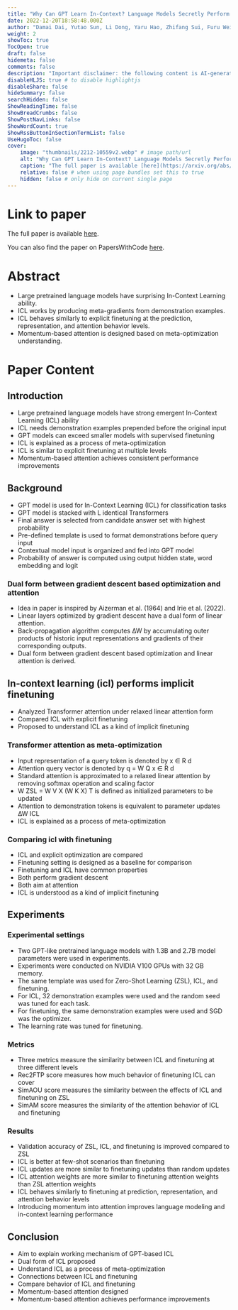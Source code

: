 ```yaml
---
title: "Why Can GPT Learn In-Context? Language Models Secretly Perform Gradient Descent as Meta-Optimizers"
date: 2022-12-20T18:58:48.000Z
author: "Damai Dai, Yutao Sun, Li Dong, Yaru Hao, Zhifang Sui, Furu Wei"
weight: 2
showToc: true
TocOpen: true
draft: false
hidemeta: false
comments: false
description: "Important disclaimer: the following content is AI-generated, please make sure to fact check the presented information by reading the full paper."
disableHLJS: true # to disable highlightjs
disableShare: false
hideSummary: false
searchHidden: false
ShowReadingTime: false
ShowBreadCrumbs: false
ShowPostNavLinks: false
ShowWordCount: true
ShowRssButtonInSectionTermList: false
UseHugoToc: false
cover:
    image: "thumbnails/2212-10559v2.webp" # image path/url
    alt: "Why Can GPT Learn In-Context? Language Models Secretly Perform Gradient Descent as Meta-Optimizers" # alt text
    caption: "The full paper is available [here](https://arxiv.org/abs/2212.10559)." # display caption under cover
    relative: false # when using page bundles set this to true
    hidden: false # only hide on current single page
---
```


# Link to paper
The full paper is available [here](https://arxiv.org/abs/2212.10559).

You can also find the paper on PapersWithCode [here](https://paperswithcode.com/paper/why-can-gpt-learn-in-context-language-models).

# Abstract
- Large pretrained language models have surprising In-Context Learning ability.
- ICL works by producing meta-gradients from demonstration examples.
- ICL behaves similarly to explicit finetuning at the prediction, representation, and attention behavior levels.
- Momentum-based attention is designed based on meta-optimization understanding.

# Paper Content

## Introduction
- Large pretrained language models have strong emergent In-Context Learning (ICL) ability
- ICL needs demonstration examples prepended before the original input
- GPT models can exceed smaller models with supervised finetuning
- ICL is explained as a process of meta-optimization
- ICL is similar to explicit finetuning at multiple levels
- Momentum-based attention achieves consistent performance improvements

## Background
- GPT model is used for In-Context Learning (ICL) for classification tasks
- GPT model is stacked with L identical Transformers
- Final answer is selected from candidate answer set with highest probability
- Pre-defined template is used to format demonstrations before query input
- Contextual model input is organized and fed into GPT model
- Probability of answer is computed using output hidden state, word embedding and logit

### Dual form between gradient descent based optimization and attention
- Idea in paper is inspired by Aizerman et al. (1964) and Irie et al. (2022).
- Linear layers optimized by gradient descent have a dual form of linear attention.
- Back-propagation algorithm computes ∆W by accumulating outer products of historic input representations and gradients of their corresponding outputs.
- Dual form between gradient descent based optimization and linear attention is derived.

## In-context learning (icl) performs implicit finetuning
- Analyzed Transformer attention under relaxed linear attention form
- Compared ICL with explicit finetuning
- Proposed to understand ICL as a kind of implicit finetuning

### Transformer attention as meta-optimization
- Input representation of a query token is denoted by x ∈ R d
- Attention query vector is denoted by q = W Q x ∈ R d
- Standard attention is approximated to a relaxed linear attention by removing softmax operation and scaling factor
- W ZSL = W V X (W K X) T is defined as initialized parameters to be updated
- Attention to demonstration tokens is equivalent to parameter updates ∆W ICL
- ICL is explained as a process of meta-optimization

### Comparing icl with finetuning
- ICL and explicit optimization are compared
- Finetuning setting is designed as a baseline for comparison
- Finetuning and ICL have common properties
- Both perform gradient descent
- Both aim at attention
- ICL is understood as a kind of implicit finetuning

## Experiments

### Experimental settings
- Two GPT-like pretrained language models with 1.3B and 2.7B model parameters were used in experiments.
- Experiments were conducted on NVIDIA V100 GPUs with 32 GB memory.
- The same template was used for Zero-Shot Learning (ZSL), ICL, and finetuning.
- For ICL, 32 demonstration examples were used and the random seed was tuned for each task.
- For finetuning, the same demonstration examples were used and SGD was the optimizer.
- The learning rate was tuned for finetuning.

### Metrics
- Three metrics measure the similarity between ICL and finetuning at three different levels
- Rec2FTP score measures how much behavior of finetuning ICL can cover
- SimAOU score measures the similarity between the effects of ICL and finetuning on ZSL
- SimAM score measures the similarity of the attention behavior of ICL and finetuning

### Results
- Validation accuracy of ZSL, ICL, and finetuning is improved compared to ZSL
- ICL is better at few-shot scenarios than finetuning
- ICL updates are more similar to finetuning updates than random updates
- ICL attention weights are more similar to finetuning attention weights than ZSL attention weights
- ICL behaves similarly to finetuning at prediction, representation, and attention behavior levels
- Introducing momentum into attention improves language modeling and in-context learning performance

## Conclusion
- Aim to explain working mechanism of GPT-based ICL
- Dual form of ICL proposed
- Understand ICL as a process of meta-optimization
- Connections between ICL and finetuning
- Compare behavior of ICL and finetuning
- Momentum-based attention designed
- Momentum-based attention achieves performance improvements
